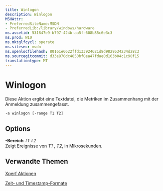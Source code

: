 ```yaml
---
title: Winlogon
description: Winlogon
MSHAttr:
- PreferredSiteName:MSDN
- PreferredLib:/library/windows/hardware
ms.assetid: 531847e9-b797-424b-aa5f-608b85c6e3c3
ms.prod: W10
ms.mktglfcycl: operate
ms.sitesec: msdn
ms.openlocfilehash: 80161e6622ffd133924621d8d9829534234d28c3
ms.sourcegitcommit: d33e870dc4850bf0ea47fdae0d163b04c1c90f15
translationtype: MT
---
```

# <a name="winlogon"></a>Winlogon


Diese Aktion ergibt eine Textdatei, die Metriken im Zusammenhang mit der Anmeldung zusammengefasst.

``` syntax
-a winlogon [-range T1 T2]
```

## <a name="options"></a>Options


<a href="" id="-ranget1-t2"></a>**-Bereich** *T1 T2*  
Zeigt Ereignisse von *T1* , *T2*, in Mikrosekunden.

## <a name="related-topics"></a>Verwandte Themen


[Xperf Aktionen](xperf-actions.md)

[Zeit- und Timestamp-Formate](time-and-timestamp-formats.md)

 

 







